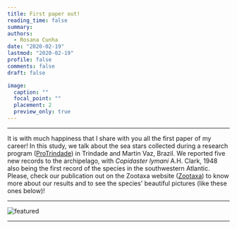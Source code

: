```yaml
---
title: First paper out!
reading_time: false
summary: 
authors:
  - Rosana Cunha
date: "2020-02-19"
lastmod: "2020-02-19"
profile: false
comments: false
draft: false

image:
  caption: ""
  focal_point: ""
  placement: 2
  preview_only: true
---
```


---

It is with much happiness that I share with you all the first paper of my career! In this study, we talk about the sea stars collected during a research program ([ProTrindade](https://www.marinha.mil.br/secirm/sites/www.marinha.mil.br.secirm/files/publicacoes/protrindade/protrindade-10anos.pdf)) in Trindade and Martin Vaz, Brazil. We reported five new records to the archipelago, with _Copidaster lymani_ A.H. Clark, 1948 also being the first record of the species in the southwestern Atlantic. Please, check our publication out on the Zootaxa website ([Zootaxa](https://www.biotaxa.org/Zootaxa/article/view/zootaxa.4742.1.2)) to know more about our results and to see the species' beautiful pictures (like these ones below)! 

---
![featured](https://github.com/rosanafcunha/rosanafcunha/blob/master/content/post/firstpaper/featured.jpg)

---
